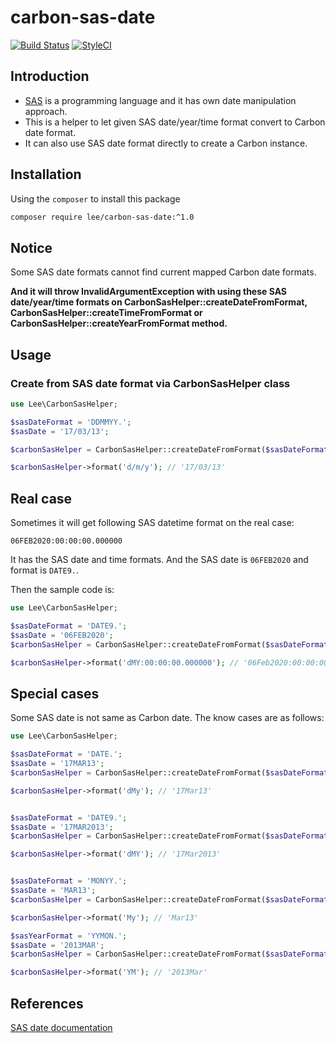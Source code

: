 # carbon-sas-date

[![Build Status](https://travis-ci.org/peter279k/carbon-sas-date.svg?branch=master)](https://travis-ci.org/peter279k/carbon-sas-date)
[![StyleCI](https://github.styleci.io/repos/237868480/shield?branch=master)](https://github.styleci.io/repos/237868480)

## Introduction

- [SAS](https://en.wikipedia.org/wiki/SAS_language) is a programming language and it has own date manipulation approach.
- This is a helper to let given SAS date/year/time format convert to Carbon date format.
- It can also use SAS date format directly to create a Carbon instance.

## Installation

Using the `composer` to install this package

```BASH
composer require lee/carbon-sas-date:^1.0
```

## Notice

Some SAS date formats cannot find current mapped Carbon date formats.

**And it will throw InvalidArgumentException with using these SAS date/year/time formats on CarbonSasHelper::createDateFromFormat, CarbonSasHelper::createTimeFromFormat or CarbonSasHelper::createYearFromFormat method.**

## Usage

### Create from SAS date format via CarbonSasHelper class

```php
use Lee\CarbonSasHelper;

$sasDateFormat = 'DDMMYY.';
$sasDate = '17/03/13';

$carbonSasHelper = CarbonSasHelper::createDateFromFormat($sasDateFormat, $sasDate); // Carbon class instance

$carbonSasHelper->format('d/m/y'); // '17/03/13'
```

## Real case

Sometimes it will get following SAS datetime format on the real case:

```06FEB2020:00:00:00.000000```

It has the SAS date and time formats. And the SAS date is `06FEB2020` and format is `DATE9.`.

Then the sample code is:

```php
use Lee\CarbonSasHelper;

$sasDateFormat = 'DATE9.';
$sasDate = '06FEB2020';
$carbonSasHelper = CarbonSasHelper::createDateFromFormat($sasDateFormat, $sasDate); // Carbon class instance

$carbonSasHelper->format('dMY:00:00:00.000000'); // '06Feb2020:00:00:00.000000'

```

## Special cases

Some SAS date is not same as Carbon date. The know cases are as follows:

```php
use Lee\CarbonSasHelper;

$sasDateFormat = 'DATE.';
$sasDate = '17MAR13';
$carbonSasHelper = CarbonSasHelper::createDateFromFormat($sasDateFormat, $sasDate); // Carbon class instance

$carbonSasHelper->format('dMy'); // '17Mar13'


$sasDateFormat = 'DATE9.';
$sasDate = '17MAR2013';
$carbonSasHelper = CarbonSasHelper::createDateFromFormat($sasDateFormat, $sasDate); // Carbon class instance

$carbonSasHelper->format('dMY'); // '17Mar2013'


$sasDateFormat = 'MONYY.';
$sasDate = 'MAR13';
$carbonSasHelper = CarbonSasHelper::createDateFromFormat($sasDateFormat, $sasDate); // Carbon class instance

$carbonSasHelper->format('My'); // 'Mar13'

$sasYearFormat = 'YYMON.';
$sasDate = '2013MAR';
$carbonSasHelper = CarbonSasHelper::createDateFromFormat($sasDateFormat, $sasDate); // Carbon class instance

$carbonSasHelper->format('YM'); // '2013Mar'
```

## References

[SAS date documentation](https://documentation.sas.com/?docsetId=lrcon&docsetTarget=p1wj0wt2ebe2a0n1lv4lem9hdc0v.htm&docsetVersion=9.4&locale=en#n1franwnd7n7yrn1kasbprbtzroo)
